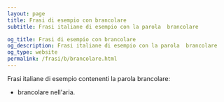 ```yaml
---
layout: page
title: Frasi di esempio con brancolare 
subtitle: Frasi italiane di esempio con la parola  brancolare

og_title: Frasi di esempio con brancolare 
og_description: Frasi italiane di esempio con la parola  brancolare
og_type: website
permalink: /frasi/b/brancolare.html
---
```


Frasi italiane di esempio contenenti la parola brancolare:


- brancolare nell'aria.
